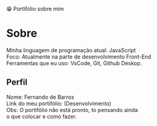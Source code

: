 😁 Portifólio sobre mim


<h1>Sobre</h1>
<p>
  Minha linguagem de programação atual: JavaScript<br>
  Foco: Atualmente na parte de desenvolvimento Front-End<br>
  Ferramentas que eu uso: VsCode, Git, Github Deskop.
</p>
<h2>Perfil</h2>
<p>
  Nome: Fernando de Barros<br>
  Link do meu portifólio: (Desenvolvimento)<br>
  Obs: O portifólio não está pronto, to pensando ainda<br>
  o que colocar e como fazer. 
</p>







